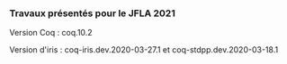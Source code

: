 ### Travaux présentés pour le JFLA 2021

Version Coq : coq.10.2

Version d'iris : coq-iris.dev.2020-03-27.1 et coq-stdpp.dev.2020-03-18.1
